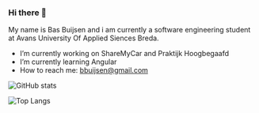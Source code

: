 ### Hi there 👋
My name is Bas Buijsen and i am currently a software engineering student at Avans University Of Applied Siences Breda.
<br/>
- I’m currently working on ShareMyCar and Praktijk Hoogbegaafd
- I’m currently learning Angular
- How to reach me: bbuijsen@gmail.com

![GitHub stats](https://github-readme-stats.vercel.app/api?username=deBasMan21&show_icons=true&theme=dark&count_private=true)

![Top Langs](https://github-readme-stats.vercel.app/api/top-langs/?username=deBasMan21&theme=dark&langs_count=10&layout=compact&hide=html,css)
